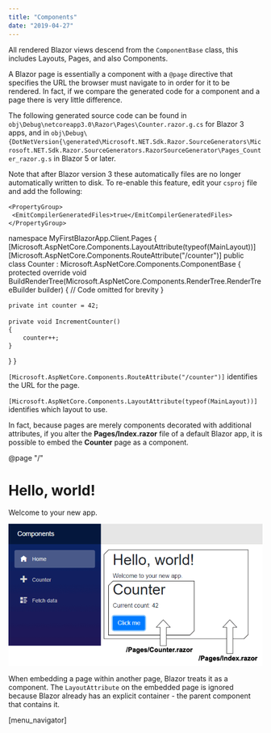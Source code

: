 ```yaml
---
title: "Components"
date: "2019-04-27"
---
```


All rendered Blazor views descend from the `ComponentBase` class, this includes Layouts, Pages, and also Components.

A Blazor page is essentially a component with a `@page` directive that specifies the URL the browser must navigate to in order for it to be rendered. In fact, if we compare the generated code for a component and a page there is very little difference.

The following generated source code can be found in `obj\Debug\netcoreapp3.0\Razor\Pages\Counter.razor.g.cs` for Blazor 3 apps, and in `obj\Debug\{DotNetVersion{\generated\Microsoft.NET.Sdk.Razor.SourceGenerators\Microsoft.NET.Sdk.Razor.SourceGenerators.RazorSourceGenerator\Pages_Counter_razor.g.s` in Blazor 5 or later.

Note that after Blazor version 3 these automatically files are no longer automatically written to disk. To re-enable this feature, edit your `csproj` file and add the following:

```
<PropertyGroup>
 <EmitCompilerGeneratedFiles>true</EmitCompilerGeneratedFiles>
</PropertyGroup>
```

namespace MyFirstBlazorApp.Client.Pages
{
    \[Microsoft.AspNetCore.Components.LayoutAttribute(typeof(MainLayout))\]
    \[Microsoft.AspNetCore.Components.RouteAttribute("/counter")\]
    public class Counter : Microsoft.AspNetCore.Components.ComponentBase
    {
        protected override void BuildRenderTree(Microsoft.AspNetCore.Components.RenderTree.RenderTreeBuilder builder)
        {
            // Code omitted for brevity
        }

    private int counter = 42;

    private void IncrementCounter()
    {
        counter++;
    }
  }
}

`[Microsoft.AspNetCore.Components.RouteAttribute("/counter")]` identifies the URL for the page.

`[Microsoft.AspNetCore.Components.LayoutAttribute(typeof(MainLayout))]` identifies which layout to use.

In fact, because pages are merely components decorated with additional attributes, if you alter the **Pages/Index.razor** file of a default Blazor app, it is possible to embed the **Counter** page as a component.

@page "/"

<h1>Hello, world!</h1>
Welcome to your new app.
<Counter/>

![](images/PageWithinAPage.png)

When embedding a page within another page, Blazor treats it as a component. The `LayoutAttribute` on the embedded page is ignored because Blazor already has an explicit container - the parent component that contains it.

\[menu\_navigator\]
